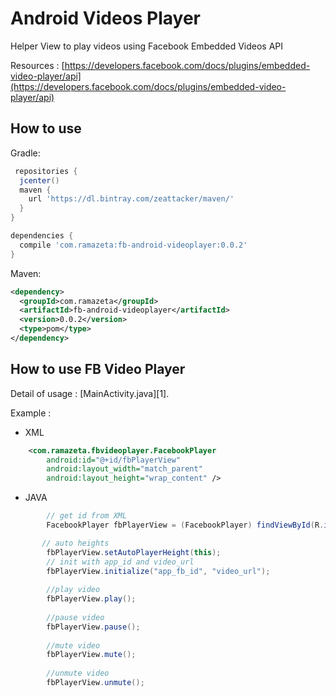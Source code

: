 Android Videos Player
=======================================
Helper View to play videos using Facebook Embedded Videos API

Resources : 
[https://developers.facebook.com/docs/plugins/embedded-video-player/api](https://developers.facebook.com/docs/plugins/embedded-video-player/api)

How to use
----------
Gradle:

```gradle
 repositories {
  jcenter()
  maven {
    url 'https://dl.bintray.com/zeattacker/maven/'
  }
}

dependencies {
  compile 'com.ramazeta:fb-android-videoplayer:0.0.2'
}
```

Maven:

```xml
<dependency>
  <groupId>com.ramazeta</groupId>
  <artifactId>fb-android-videoplayer</artifactId>
  <version>0.0.2</version>
  <type>pom</type>
</dependency>
```


How to use FB Video Player
--------------------------
Detail of usage : [MainActivity.java][1].

Example :
* XML

```xml
    <com.ramazeta.fbvideoplayer.FacebookPlayer
        android:id="@+id/fbPlayerView"
        android:layout_width="match_parent"
        android:layout_height="wrap_content" />

```

* JAVA

```java
        // get id from XML
        FacebookPlayer fbPlayerView = (FacebookPlayer) findViewById(R.id.fbPlayerView);

       // auto heights
        fbPlayerView.setAutoPlayerHeight(this);
        // init with app_id and video_url
        fbPlayerView.initialize("app_fb_id", "video_url");
        
        //play video
        fbPlayerView.play();
        
        //pause video
        fbPlayerView.pause();
        
        //mute video
        fbPlayerView.mute();
        
        //unmute video
        fbPlayerView.unmute();
        

```

